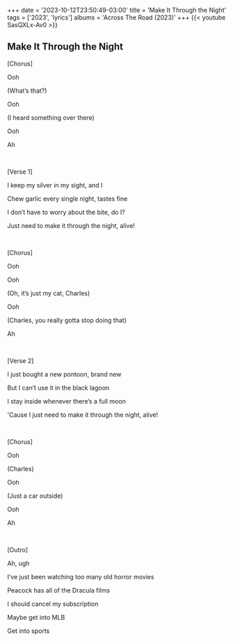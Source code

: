 +++
date = '2023-10-12T23:50:49-03:00'
title = 'Make It Through the Night'
tags = ['2023',  'lyrics']
albums = 'Across The Road (2023)'
+++
{{< youtube SasQXLx-Av0 >}}

## Make It Through the Night

[Chorus]

Ooh

(What’s that?)

Ooh

(I heard something over there)

Ooh

Ah

&nbsp;

[Verse 1]

I keep my silver in my sight, and I

Chew garlic every single night, tastes fine

I don’t have to worry about the bite, do I?

Just need to make it through the night, alive!

&nbsp;

[Chorus]

Ooh

Ooh

(Oh, it’s just my cat, Charles)

Ooh

(Charles, you really gotta stop doing that)

Ah

&nbsp;

[Verse 2]

I just bought a new pontoon, brand new

But I can’t use it in the black lagoon

I stay inside whenever there’s a full moon

'Cause I just need to make it through the night, alive!

&nbsp;

[Chorus]

Ooh

(Charles)

Ooh

(Just a car outside)

Ooh

Ah

&nbsp;

[Outro]

Ah, ugh

I’ve just been watching too many old horror movies

Peacock has all of the Dracula films

I should cancel my subscription

Maybе get into MLB

Get into sports
